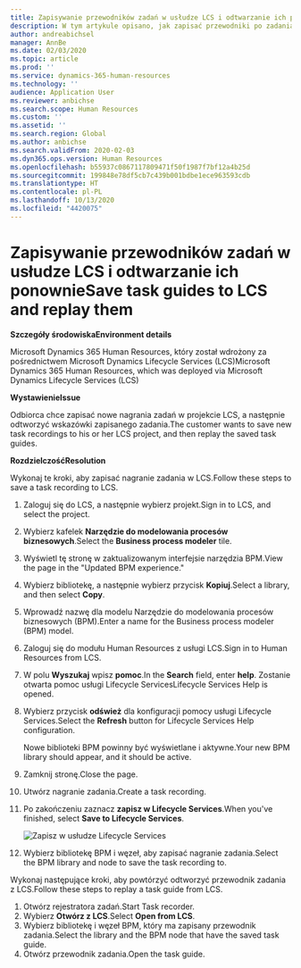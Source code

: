 ```yaml
---
title: Zapisywanie przewodników zadań w usłudze LCS i odtwarzanie ich ponownie
description: W tym artykule opisano, jak zapisać przewodniki po zadaniach do programu Microsoft Dynamics Lifecycle Services (LCS), a następnie odtworzyć je ponownie.
author: andreabichsel
manager: AnnBe
ms.date: 02/03/2020
ms.topic: article
ms.prod: ''
ms.service: dynamics-365-human-resources
ms.technology: ''
audience: Application User
ms.reviewer: anbichse
ms.search.scope: Human Resources
ms.custom: ''
ms.assetid: ''
ms.search.region: Global
ms.author: anbichse
ms.search.validFrom: 2020-02-03
ms.dyn365.ops.version: Human Resources
ms.openlocfilehash: b55937c0867117809471f50f1987f7bf12a4b25d
ms.sourcegitcommit: 199848e78df5cb7c439b001bdbe1ece963593cdb
ms.translationtype: HT
ms.contentlocale: pl-PL
ms.lasthandoff: 10/13/2020
ms.locfileid: "4420075"
---
```

# <a name="save-task-guides-to-lcs-and-replay-them"></a><span data-ttu-id="f55bd-103">Zapisywanie przewodników zadań w usłudze LCS i odtwarzanie ich ponownie</span><span class="sxs-lookup"><span data-stu-id="f55bd-103">Save task guides to LCS and replay them</span></span>

<span data-ttu-id="f55bd-104">**Szczegóły środowiska**</span><span class="sxs-lookup"><span data-stu-id="f55bd-104">**Environment details**</span></span> 

<span data-ttu-id="f55bd-105">Microsoft Dynamics 365 Human Resources, który został wdrożony za pośrednictwem Microsoft Dynamics Lifecycle Services (LCS)</span><span class="sxs-lookup"><span data-stu-id="f55bd-105">Microsoft Dynamics 365 Human Resources, which was deployed via Microsoft Dynamics Lifecycle Services (LCS)</span></span>

<span data-ttu-id="f55bd-106">**Wystawienie**</span><span class="sxs-lookup"><span data-stu-id="f55bd-106">**Issue**</span></span>

<span data-ttu-id="f55bd-107">Odbiorca chce zapisać nowe nagrania zadań w projekcie LCS, a następnie odtworzyć wskazówki zapisanego zadania.</span><span class="sxs-lookup"><span data-stu-id="f55bd-107">The customer wants to save new task recordings to his or her LCS project, and then replay the saved task guides.</span></span>

<span data-ttu-id="f55bd-108">**Rozdzielczość**</span><span class="sxs-lookup"><span data-stu-id="f55bd-108">**Resolution**</span></span>

<span data-ttu-id="f55bd-109">Wykonaj te kroki, aby zapisać nagranie zadania w LCS.</span><span class="sxs-lookup"><span data-stu-id="f55bd-109">Follow these steps to save a task recording to LCS.</span></span>

1. <span data-ttu-id="f55bd-110">Zaloguj się do LCS, a następnie wybierz projekt.</span><span class="sxs-lookup"><span data-stu-id="f55bd-110">Sign in to LCS, and select the project.</span></span>
2. <span data-ttu-id="f55bd-111">Wybierz kafelek **Narzędzie do modelowania procesów biznesowych**.</span><span class="sxs-lookup"><span data-stu-id="f55bd-111">Select the **Business process modeler** tile.</span></span>
3. <span data-ttu-id="f55bd-112">Wyświetl tę stronę w zaktualizowanym interfejsie narzędzia BPM.</span><span class="sxs-lookup"><span data-stu-id="f55bd-112">View the page in the "Updated BPM experience."</span></span>
4. <span data-ttu-id="f55bd-113">Wybierz bibliotekę, a następnie wybierz przycisk **Kopiuj**.</span><span class="sxs-lookup"><span data-stu-id="f55bd-113">Select a library, and then select **Copy**.</span></span>
5. <span data-ttu-id="f55bd-114">Wprowadź nazwę dla modelu Narzędzie do modelowania procesów biznesowych (BPM).</span><span class="sxs-lookup"><span data-stu-id="f55bd-114">Enter a name for the Business process modeler (BPM) model.</span></span>
6. <span data-ttu-id="f55bd-115">Zaloguj się do modułu Human Resources z usługi LCS.</span><span class="sxs-lookup"><span data-stu-id="f55bd-115">Sign in to Human Resources from LCS.</span></span>
7. <span data-ttu-id="f55bd-116">W polu **Wyszukaj** wpisz **pomoc**.</span><span class="sxs-lookup"><span data-stu-id="f55bd-116">In the **Search** field, enter **help**.</span></span> <span data-ttu-id="f55bd-117">Zostanie otwarta pomoc usługi Lifecycle Services</span><span class="sxs-lookup"><span data-stu-id="f55bd-117">Lifecycle Services Help is opened.</span></span>
8. <span data-ttu-id="f55bd-118">Wybierz przycisk **odśwież** dla konfiguracji pomocy usługi Lifecycle Services.</span><span class="sxs-lookup"><span data-stu-id="f55bd-118">Select the **Refresh** button for Lifecycle Services Help configuration.</span></span>

    <span data-ttu-id="f55bd-119">Nowe biblioteki BPM powinny być wyświetlane i aktywne.</span><span class="sxs-lookup"><span data-stu-id="f55bd-119">Your new BPM library should appear, and it should be active.</span></span>

9. <span data-ttu-id="f55bd-120">Zamknij stronę.</span><span class="sxs-lookup"><span data-stu-id="f55bd-120">Close the page.</span></span>
10. <span data-ttu-id="f55bd-121">Utwórz nagranie zadania.</span><span class="sxs-lookup"><span data-stu-id="f55bd-121">Create a task recording.</span></span>
11. <span data-ttu-id="f55bd-122">Po zakończeniu zaznacz **zapisz w Lifecycle Services**.</span><span class="sxs-lookup"><span data-stu-id="f55bd-122">When you've finished, select **Save to Lifecycle Services**.</span></span>

    ![Zapisz w usłudze Lifecycle Services](media/task-guides.png)

12. <span data-ttu-id="f55bd-124">Wybierz bibliotekę BPM i węzeł, aby zapisać nagranie zadania.</span><span class="sxs-lookup"><span data-stu-id="f55bd-124">Select the BPM library and node to save the task recording to.</span></span>

<span data-ttu-id="f55bd-125">Wykonaj następujące kroki, aby powtórzyć odtworzyć przewodnik zadania z LCS.</span><span class="sxs-lookup"><span data-stu-id="f55bd-125">Follow these steps to replay a task guide from LCS.</span></span>

1. <span data-ttu-id="f55bd-126">Otwórz rejestratora zadań.</span><span class="sxs-lookup"><span data-stu-id="f55bd-126">Start Task recorder.</span></span>
2. <span data-ttu-id="f55bd-127">Wybierz **Otwórz z LCS**.</span><span class="sxs-lookup"><span data-stu-id="f55bd-127">Select **Open from LCS**.</span></span>
3. <span data-ttu-id="f55bd-128">Wybierz bibliotekę i węzeł BPM, który ma zapisany przewodnik zadania.</span><span class="sxs-lookup"><span data-stu-id="f55bd-128">Select the library and the BPM node that have the saved task guide.</span></span>
4. <span data-ttu-id="f55bd-129">Otwórz przewodnik zadania.</span><span class="sxs-lookup"><span data-stu-id="f55bd-129">Open the task guide.</span></span>
